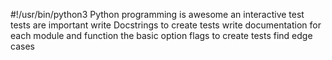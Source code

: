 #!/usr/bin/python3
Python programming is awesome
an interactive test
tests are important
write Docstrings to create tests
write documentation for each module and function
the basic option flags to create tests
find edge cases
